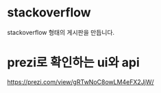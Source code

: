 # stackoverflow

stackoverflow 형태의 게시판을 만듭니다.

# prezi로 확인하는 ui와 api

https://prezi.com/view/gRTwNoC8owLM4eFX2JjW/
